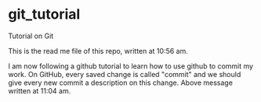 # git_tutorial
Tutorial on Git

This is the read me file of this repo, written at 10:56 am.

I am now following a github tutorial to learn how to use github to commit my work. 
On GitHub, every saved change is called "commit" and we should give every new commit a description on this change.
Above message written at 11:04 am.
